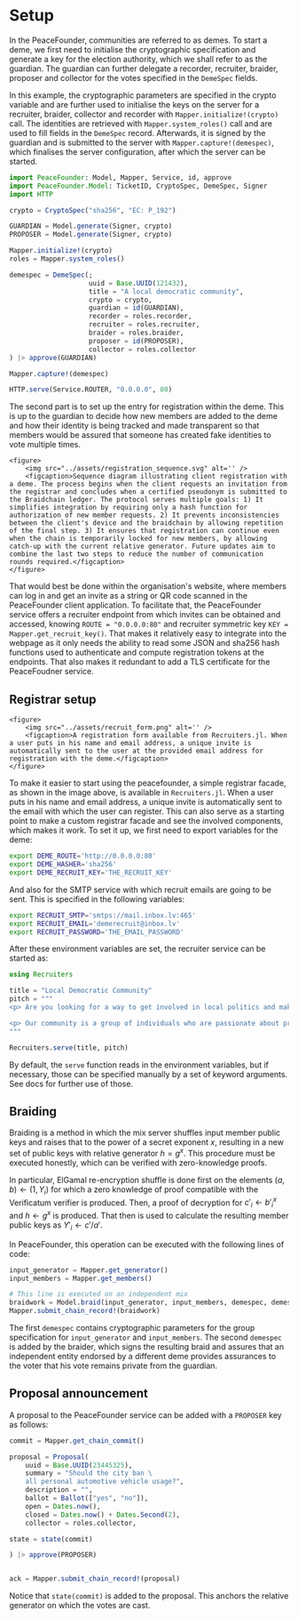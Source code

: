 # Setup

In the PeaceFounder, communities are referred to as demes. To start a deme, we first need to initialise the cryptographic specification and generate a key for the election authority, which we shall refer to as the guardian. The guardian can further delegate a recorder, recruiter, braider, proposer and collector for the votes specified in the `DemeSpec` fields.

In this example, the cryptographic parameters are specified in the crypto variable and are further used to initialise the keys on the server for a recruiter, braider, collector and recorder with `Mapper.initialize!(crypto)` call. The identities are retrieved with `Mapper.system_roles()` call and are used to fill fields in the `DemeSpec` record. Afterwards, it is signed by the guardian and is submitted to the server with `Mapper.capture!(demespec)`, which finalises the server configuration, after which the server can be started.

```julia
import PeaceFounder: Model, Mapper, Service, id, approve
import PeaceFounder.Model: TicketID, CryptoSpec, DemeSpec, Signer
import HTTP

crypto = CryptoSpec("sha256", "EC: P_192")

GUARDIAN = Model.generate(Signer, crypto)
PROPOSER = Model.generate(Signer, crypto)

Mapper.initialize!(crypto)
roles = Mapper.system_roles()

demespec = DemeSpec(; 
                    uuid = Base.UUID(121432),
                    title = "A local democratic community",
                    crypto = crypto,
                    guardian = id(GUARDIAN),
                    recorder = roles.recorder,
                    recruiter = roles.recruiter,
                    braider = roles.braider,
                    proposer = id(PROPOSER),
                    collector = roles.collector
) |> approve(GUARDIAN) 

Mapper.capture!(demespec)

HTTP.serve(Service.ROUTER, "0.0.0.0", 80)
```

The second part is to set up the entry for registration within the deme. This is up to the guardian to decide how new members are added to the deme and how their identity is being tracked and made transparent so that members would be assured that someone has created fake identities to vote multiple times.

```@raw html
<figure>
    <img src="../assets/registration_sequence.svg" alt='' />
    <figcaption>Sequence diagram illustrating client registration with a deme. The process begins when the client requests an invitation from the registrar and concludes when a certified pseudonym is submitted to the Braidchain ledger. The protocol serves multiple goals: 1) It simplifies integration by requiring only a hash function for authorization of new member requests. 2) It prevents inconsistencies between the client's device and the braidchain by allowing repetition of the final step. 3) It ensures that registration can continue even when the chain is temporarily locked for new members, by allowing catch-up with the current relative generator. Future updates aim to combine the last two steps to reduce the number of communication rounds required.</figcaption>
</figure>
```

That would best be done within the organisation's website, where members can log in and get an invite as a string or QR code scanned in the PeaceFounder client application. To facilitate that, the PeaceFounder service offers a recruiter endpoint from which invites can be obtained and accessed, knowing `ROUTE = "0.0.0.0:80"` and recruiter symmetric key `KEY = Mapper.get_recruit_key()`. That makes it relatively easy to integrate into the webpage as it only needs the ability to read some JSON and sha256 hash functions used to authenticate and compute registration tokens at the endpoints. That also makes it redundant to add a TLS certificate for the PeaceFoudner service. 

## Registrar setup

```@raw html
<figure>
    <img src="../assets/recruit_form.png" alt='' />
    <figcaption>A registration form available from Recruiters.jl. When a user puts in his name and email address, a unique invite is automatically sent to the user at the provided email address for registration with the deme.</figcaption>
</figure>
```

To make it easier to start using the peacefounder, a simple registrar facade, as shown in the image above, is available in `Recruiters.jl`. When a user puts in his name and email address, a unique invite is automatically sent to the email with which the user can register. This can also serve as a starting point to make a custom registrar facade and see the involved components, which makes it work. To set it up, we first need to export variables for the deme:

```bash
export DEME_ROUTE='http://0.0.0.0:80'
export DEME_HASHER='sha256'
export DEME_RECRUIT_KEY='THE_RECRUIT_KEY'
```

And also for the SMTP service with which recruit emails are going to be sent. This is specified in the following variables:

```bash
export RECRUIT_SMTP='smtps://mail.inbox.lv:465'
export RECRUIT_EMAIL='demerecruit@inbox.lv'
export RECRUIT_PASSWORD='THE_EMAIL_PASSWORD'
```

After these environment variables are set, the recruiter service can be started as:

```julia
using Recruiters

title = "Local Democratic Community"
pitch = """
<p> Are you looking for a way to get involved in local politics and make a difference in your community? Do you want to connect with like-minded individuals who share your values and beliefs? If so, we invite you to join our Local Democratic Community.</p>

<p> Our community is a group of individuals who are passionate about promoting progressive values and creating positive change in our neighborhoods and towns. We believe that by working together, we can build a more just and equitable society for everyone. As a member of our community, you will have the opportunity to attend events, participate in volunteer activities, and engage in meaningful discussions about the issues that matter most to you.</p>
"""

Recruiters.serve(title, pitch)
```

By default, the `serve` function reads in the environment variables, but if necessary, those can be specified manually by a set of keyword arguments. See docs for further use of those. 

## Braiding

Braiding is a method in which the mix server shuffles input member public keys and raises that to the power of a secret exponent $x$, resulting in a new set of public keys with relative generator $h = g^x$. This procedure must be executed honestly, which can be verified with zero-knowledge proofs.

In particular, ElGamal re-encryption shuffle is done first on the elements $(a, b) \leftarrow (1, Y_i)$ for which a zero knowledge of proof compatible with the Verificatum verifier is produced. Then, a proof of decryption for $c'_{i} \leftarrow {b'}_{i}^x$ and $h \leftarrow g^x$ is produced. That then is used to calculate the resulting member public keys as $Y'_i \leftarrow c'/a'$.

In PeaceFounder, this operation can be executed with the following lines of code:

```julia
input_generator = Mapper.get_generator()
input_members = Mapper.get_members()

# This line is executed on an independent mix
braidwork = Model.braid(input_generator, input_members, demespec, demespec, Mapper.BRAIDER[]) 
Mapper.submit_chain_record!(braidwork)
```

The first `demespec` contains cryptographic parameters for the group specification for `input_generator` and `input_members`. The second `demespec` is added by the braider, which signs the resulting braid and assures that an independent entity endorsed by a different deme provides assurances to the voter that his vote remains private from the guardian.

## Proposal announcement

A proposal to the PeaceFounder service can be added with a `PROPOSER` key as follows:

```julia
commit = Mapper.get_chain_commit()

proposal = Proposal(
    uuid = Base.UUID(23445325),
    summary = "Should the city ban \
    all personal automotive vehicle usage?",
    description = "",
    ballot = Ballot(["yes", "no"]),
    open = Dates.now(),
    closed = Dates.now() + Dates.Second(2),
    collector = roles.collector,

state = state(commit)

) |> approve(PROPOSER)


ack = Mapper.submit_chain_record!(proposal) 
```


Notice that `state(commit)` is added to the proposal. This anchors the relative generator on which the votes are cast.

